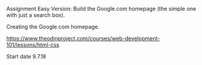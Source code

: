 Assignment
Easy Version: Build the Google.com homepage
(the simple one with just a search box).

Creating the Google.com homepage.

https://www.theodinproject.com/courses/web-development-101/lessons/html-css

Start date 9.7.18
